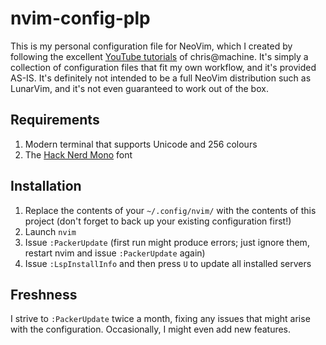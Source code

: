 # nvim-config-plp

This is my personal configuration file for NeoVim, which I created by following the excellent [YouTube tutorials](https://www.youtube.com/watch?v=ctH-a-1eUME&list=PLhoH5vyxr6Qq41NFL4GvhFp-WLd5xzIzZ) of chris@machine. It's simply a collection of configuration files that fit my own workflow, and it's provided AS-IS. It's definitely not intended to be a full NeoVim distribution such as LunarVim, and it's not even guaranteed to work out of the box.

## Requirements
1. Modern terminal that supports Unicode and 256 colours
2. The [Hack Nerd Mono](https://www.nerdfonts.com/) font

## Installation
1. Replace the contents of your ``~/.config/nvim/`` with the contents of this project (don't forget to back up your existing configuration first!)
2. Launch ``nvim``
3. Issue ``:PackerUpdate`` (first run might produce errors; just ignore them, restart nvim and issue ``:PackerUpdate`` again)
4. Issue ``:LspInstallInfo`` and then press ``U`` to update all installed servers

## Freshness
I strive to ``:PackerUpdate`` twice a month, fixing any issues that might arise with the configuration. Occasionally, I might even add new features.
